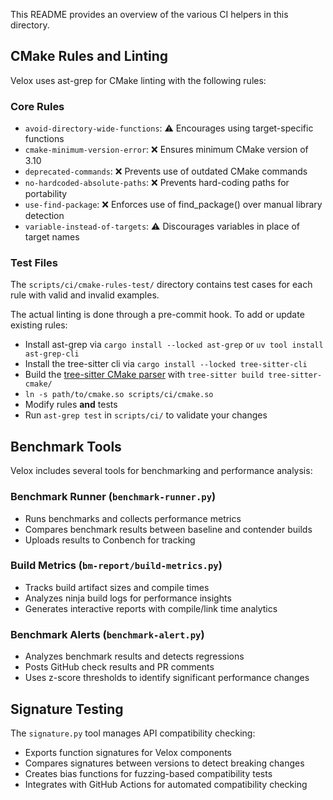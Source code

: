 This README provides an overview of the various CI helpers in this directory.

## CMake Rules and Linting

Velox uses ast-grep for CMake linting with the following rules:

### Core Rules
- `avoid-directory-wide-functions`: :warning: Encourages using target-specific functions
- `cmake-minimum-version-error`: :x: Ensures minimum CMake version of 3.10
- `deprecated-commands`: :x: Prevents use of outdated CMake commands
- `no-hardcoded-absolute-paths`: :x: Prevents hard-coding paths for portability
- `use-find-package`: :x: Enforces use of find_package() over manual library detection
- `variable-instead-of-targets`: :warning: Discourages variables in place of target names

### Test Files
The `scripts/ci/cmake-rules-test/` directory contains test cases for each rule with valid and invalid examples.

The actual linting is done through a pre-commit hook. To add or update existing rules:

- Install ast-grep via `cargo install --locked ast-grep` or `uv tool install ast-grep-cli`
- Install the tree-sitter cli via `cargo install --locked tree-sitter-cli`
- Build the [tree-sitter CMake parser](https://github.com/uyha/tree-sitter-cmake)
  with `tree-sitter build tree-sitter-cmake/`
- `ln -s path/to/cmake.so scripts/ci/cmake.so`
- Modify rules **and** tests
- Run `ast-grep test` in `scripts/ci/` to validate your changes

## Benchmark Tools

Velox includes several tools for benchmarking and performance analysis:

### Benchmark Runner (`benchmark-runner.py`)
- Runs benchmarks and collects performance metrics
- Compares benchmark results between baseline and contender builds
- Uploads results to Conbench for tracking

### Build Metrics (`bm-report/build-metrics.py`)
- Tracks build artifact sizes and compile times
- Analyzes ninja build logs for performance insights
- Generates interactive reports with compile/link time analytics

### Benchmark Alerts (`benchmark-alert.py`)
- Analyzes benchmark results and detects regressions
- Posts GitHub check results and PR comments
- Uses z-score thresholds to identify significant performance changes

## Signature Testing

The `signature.py` tool manages API compatibility checking:

- Exports function signatures for Velox components
- Compares signatures between versions to detect breaking changes
- Creates bias functions for fuzzing-based compatibility tests
- Integrates with GitHub Actions for automated compatibility checking
